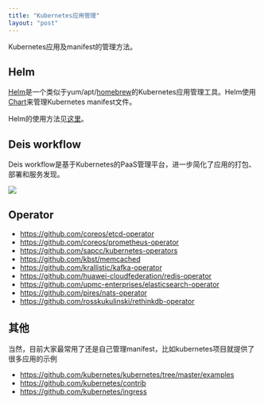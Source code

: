 ```yaml
---
title: "Kubernetes应用管理"
layout: "post"
---
```


Kubernetes应用及manifest的管理方法。

## Helm

[Helm](helm-app.html)是一个类似于yum/apt/[homebrew](https://brew.sh/)的Kubernetes应用管理工具。Helm使用[Chart](https://github.com/kubernetes/charts)来管理Kubernetes manifest文件。

Helm的使用方法见[这里](helm-app.html)。

## Deis workflow

Deis workflow是基于Kubernetes的PaaS管理平台，进一步简化了应用的打包、部署和服务发现。

![](https://deis.com/docs/workflow/diagrams/Git_Push_Flow.png)

## Operator

- https://github.com/coreos/etcd-operator
- https://github.com/coreos/prometheus-operator
- https://github.com/sapcc/kubernetes-operators
- https://github.com/kbst/memcached
- https://github.com/krallistic/kafka-operator
- https://github.com/huawei-cloudfederation/redis-operator
- https://github.com/upmc-enterprises/elasticsearch-operator
- https://github.com/pires/nats-operator
- https://github.com/rosskukulinski/rethinkdb-operator


## 其他

当然，目前大家最常用了还是自己管理manifest，比如kubernetes项目就提供了很多应用的示例

- https://github.com/kubernetes/kubernetes/tree/master/examples
- https://github.com/kubernetes/contrib
- https://github.com/kubernetes/ingress
